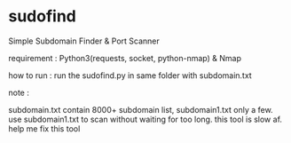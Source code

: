 # sudofind
Simple Subdomain Finder &amp; Port Scanner

requirement : Python3(requests, socket, python-nmap) & Nmap

how to run :
run the sudofind.py in same folder with subdomain.txt

note :

subdomain.txt contain 8000+ subdomain list, subdomain1.txt only a few. use subdomain1.txt to scan without waiting for too long. this tool is slow af. help me fix this tool
